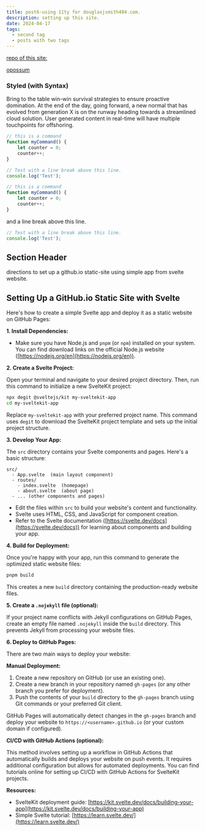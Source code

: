 ```yaml
---
title: post6-using 11ty for douglasjsmith404.com.
description: setting up this site.
date: 2024-04-17
tags:
  - second tag
  - posts with two tags
---
```


[repo of this site:](https://github.com/douglasjsmith404/eleventy-base-blog/)

[opossum]()


### Styled (with Syntax)

Bring to the table win-win survival strategies to ensure proactive domination. At the end of the day, going forward, a new normal that has evolved from generation X is on the runway heading towards a streamlined cloud solution. User generated content in real-time will have multiple touchpoints for offshoring.

```js
// this is a command
function myCommand() {
	let counter = 0;
	counter++;
}

// Test with a line break above this line.
console.log('Test');
```

```js
// this is a command
function myCommand() {
	let counter = 0;
	counter++;
}
```
and a line break above this line.

 
```js
// Test with a line break above this line.
console.log('Test');
```

## Section Header

directions to set up a github.io static-site using simple app from svelte website. 

## Setting Up a GitHub.io Static Site with Svelte

Here's how to create a simple Svelte app and deploy it as a static website on GitHub Pages:

**1. Install Dependencies:**

- Make sure you have Node.js and `pnpm` (or `npm`) installed on your system. You can find download links on the official Node.js website ([https://nodejs.org/en](https://nodejs.org/en)).

**2. Create a Svelte Project:**

Open your terminal and navigate to your desired project directory. Then, run this command to initialize a new SvelteKit project:

```bash
npx degit @sveltejs/kit my-sveltekit-app
cd my-sveltekit-app
```

Replace `my-sveltekit-app` with your preferred project name. This command uses `degit` to download the SvelteKit project template and sets up the initial project structure.

**3. Develop Your App:**

The `src` directory contains your Svelte components and pages. Here's a basic structure:

```
src/
  - App.svelte  (main layout component)
  - routes/
    - index.svelte  (homepage)
    - about.svelte  (about page)
  - ... (other components and pages)
```

- Edit the files within `src` to build your website's content and functionality. 
- Svelte uses HTML, CSS, and JavaScript for component creation.
- Refer to the Svelte documentation ([https://svelte.dev/docs](https://svelte.dev/docs)) for learning about components and building your app.

**4. Build for Deployment:**

Once you're happy with your app, run this command to generate the optimized static website files:

```bash
pnpm build
```

This creates a new `build` directory containing the production-ready website files.

**5. Create a `.nojekyll` file (optional):**

If your project name conflicts with Jekyll configurations on GitHub Pages, create an empty file named `.nojekyll` inside the `build` directory. This prevents Jekyll from processing your website files.

**6. Deploy to GitHub Pages:**

There are two main ways to deploy your website:

**Manual Deployment:**

1. Create a new repository on GitHub (or use an existing one).
2. Create a new branch in your repository named `gh-pages` (or any other branch you prefer for deployment).
3. Push the contents of your `build` directory to the `gh-pages` branch using Git commands or your preferred Git client.

GitHub Pages will automatically detect changes in the `gh-pages` branch and deploy your website to `https://<username>.github.io` (or your custom domain if configured).

**CI/CD with GitHub Actions (optional):**

This method involves setting up a workflow in GitHub Actions that automatically builds and deploys your website on push events. It requires additional configuration but allows for automated deployments. You can find tutorials online for setting up CI/CD with GitHub Actions for SvelteKit projects.

**Resources:**

- SvelteKit deployment guide: [https://kit.svelte.dev/docs/building-your-app](https://kit.svelte.dev/docs/building-your-app)
- Simple Svelte tutorial: [https://learn.svelte.dev/](https://learn.svelte.dev/)
